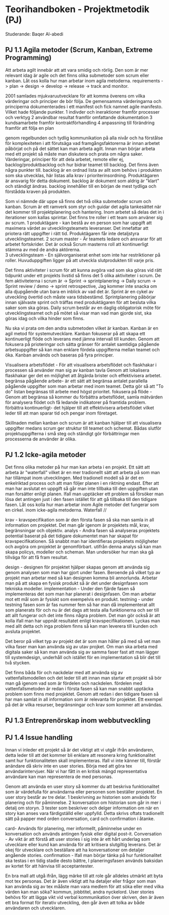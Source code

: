 # Teorihandboken - Projektmetodik (PJ)
Studerande: Baqer Al-abedi

## PJ 1.1 Agila metoder (Scrum, Kanban, Extreme Programming)
Att arbeta agilt innebär att att vara smidig och rörlig.  Den som är mer relevant idag är agile och det finns olika submetoder som scrum eller kanban. Låt oss kolla hur man arbetar inom agila metoderna. 
requirements -> plan -> design -> develop -> release -> track and monitor. 

2001 samlades mjukvaruutvecklare för att komma överens om vilka värderingar och principer de bör följa. De gemensamma värderingarna och principerna dokumenterades i ett manifest och fick namnet agile manifesto. Vilket hade följande punkter.
1 indivder och ineraktioner framför processer och verktyg
2 användbar resultat framför omfattande dokumentation
3 kundsamarbete framför kontraktförhandling
4 anpassning till förändring framför att följa en plan

genom regelbunden och tydlig kommunikation på alla nivår och ha förstålse för komplexiteten i att förutsäga vad framgångsfaktorerna är innan arbetet påbörjat och på det sättet kan man arbeta agilt. Innan man börjar arbeta med ett projekt så måste man diskutera och prata om några saker. Värderingar, principer för att dela arbetet, remote eller ej, backlog/produktbacklog och hur bidrar teamet till backlog. Det finns även några punkter till. backlog är en ordnad lista av allt som behövs i produkten som ska utvecklas, här listas alla krav i prioriterinsordning. Produktägaren är ansvarig för detta dokument. backlog är dokument som aldrig är "klart" och ständigt ändras. backlog innehåller till en början de mest tydliga och förstådda kraven på produkten. 

Som vi nämnde där uppe så finns det två olika submetoder scrum och kanban. Scrum är ett ramverk som styr och guidar det agila tankesättet när det kommer till projektplanering och hantering. Inom arbetet så delas det in i iterationer som kallas sprintar. Det finns tre roller i ett team som använer sig av scrum. 
1 produktägare - kan bestå av en person som har uppgift att maximera värdet av utvecklingsteamets leveranser. Det innefattar att priotera rätt uppgifter i rätt tid. Produktägaren får inte detaljstyra utvecklingsteamet. 
2 scrum master - Är teamets ledare och ansvarar för att arbetet fortskrider. Det är också Scrum masterns roll att kontinuerligt stämma av med de andra aktörerna.  
3 utvecklingsteam - En självorganiserat enhet som inte har restriktioner på roller. Huvuduppgiften ligger på att utveckla slutprodukten till varje pris. 

Det finns aktiviteter i scrum för att kunna avgöra vad som ska göras vid rätt tidpunkt under ett projekts livstid så finns det 5 olika aktiviteter i scrum. De fem aktiviteterna i scrum är -> Sprint -> sprintplanering -> Daily scrum -> Sprint review / demo -> sprint retrospective, Jag kommer inte snacka om alla djupgående utan bara en inblick av vad det är. Sprint är en cykel av utveckling övertid och måste vara tidsbestämd. Sprintplanering påbörjar innan självaste sprint och träffas med produktägaren för att besluta vilka saker som ska göras. Daily scrum består av en daglig obligatorisk möte för utvecklingsteamet och på mötet så visar man vad man gjorde sist, ska göras idag och vilka hinder som finns. 

Nu ska vi prata om den andra submetoden vilket är kanban.
Kanban är en agil metod för systemutvecklare. Kanban fokuserar på att skapa ett kontinuerligt flöde och leverans med jämna intervall till kunden. Genom att fokusera på prioteringar och sätta gränser för antalet samtidiga pågående arbetsuppgifter så kan man enklare fördela uppgifterna mellan teamet och öka. Kanban används och baseras på fyra principer. 

Visualisera arbetsflödet - För att visualisera arbetsflödet och flaskhakar i processen så använder man sig av kanban tavla Genom att lokalisera flaskhakar ger det en möjlighet att åtgärda brister och effektivisera arbetet. 
begränsa  pågående arbete- är ett sätt att begränsa antalet parallella pågående uppgifter som man arbetar med inom teamet. Detta gör så att "To do" listan begränsas till arbete med högst prioritet. 
fokusera på flöde - Genom att begränsa så kommer du förbättra arbetsflödet, samla mätvärden för analysera flödet och få ledande indikatorer på framtida problem. 
förbättra kontinuerligt- det hjälper till att effektivisera arbetsflödet vilket leder till att man sparar tid och pengar inom företaget. 

Skillnaden mellan kanban och scrum är att kanban hjälper till att visualisera uppgifter medans scrum ger struktur till teamet och schemat. Bådas slutför projektuppgifterna i små steg och ständigt gör förbättringar men processerna de använder är olika. 


## PJ 1.2 Icke-agila metoder
Det finns olika metoder på hur man kan arbeta i en projekt. Ett sätt att arbeta är "waterfall" vilket är en mer tradionellt sätt att arbeta på som man har tillämpat inom utvecklingen. Med tradionell modell så är det en enkelriktad process och att man följer planen i en riktning endast. Efter att man har avslutat en uppgift så går man inte tillbaka till den uppgiften utan man forsätter enligt planen. Ifall man upptäcker ett problem så försöker man lösa det antingen just i den fasen istället för att gå tillbaka till den tidigare fasen. Låt oss kolla hur man arbetar inom Agile metoder det fungerar som en cirkel. inom icke-agila metoderna. Waterfall // 

krav - kravspecifikation som är den första fasen så ska man samla in all information om projektet. Det man går igenom är projektets mål, krav, begränsningar och objektiv.
analys - Andra fasen så analyseras projektets potential baserat på det tidigare dokumentet man har skapat för kravspecifikationen. Så snabbt man har identifieras projektets möjligheter och avgöra om projektet är genomförbart. utifrån denna analys så kan man skapa policys, modeller och scheman. Man undersöker hur man ska gå tillväga för att få fram resultat. 

design - designen för projektet hjälper skapas genom att använda sig genom analysen som man har gjort under fasen. Beroende på vilket typ av projekt man arbetar med så kan designen komma bli annorlunda. Arbetar man på att skapa en fysisk produkt så är det under designfasen som tekniska modeller. 
implementation - Under den fjärde fasen så implementeras det som man har planerat i designfasen. Om man arbetar mot ett mål som är fysiskt som exempelvis en produkt. 
testning - under testning fasen som är fas nummer fem så har man då implementerat allt som planerats för och nu är det dags att testa alla funktionerna och ser till att allt fungerar och det inte finns några problem. Det man gör också är att kolla ifall man har uppnåt resultatet enligt kravspecifikationen. Lyckas man med allt detta och inga problem finns så kan man leverera till kunden och avsluta projektet. 

Det beror på vilket typ av projekt det är som man håller på med så vet man vilka faser man kan använda sig av utav projket. Om man ska arbeta med digitala saker så kan man använda sig av samma faser fast att man lägger till systemdesign, underhåll och istället för en implementation så blir det till två stycken. 

Det finns båda för och nackdelar med att använda sig av vattenfallsmodellen och det leder till att innan man startar ett projekt så bör man gå igenom vad som är fördelen och nackdelen. fördelen med vattenfallsmetoden är redan i första fasen så kan man snabbt upptäcka problem som finns med projektet. Genom att redan i den tidigare fasen så har man samlat in all information som är relevanta för projektet. Ett exempel på det är vilka resurser, begränsningar och krav som kommer att användas.  


## PJ 1.3 Entreprenörskap inom webbutveckling


## PJ 1.4 Issue handling
Innan vi inleder ett projekt så är det viktigt att vi utgår ifrån användaren, detta leder till att det kommer bli enklare att resonera kring funktionalitet samt hur funktionaliteten skall implementeras. Ifall vi inte känner till, förstår anändare då skriv inte en user stories. Börja med att göra tex användarintervjuer. När vi har fått in en kritisk mängd representativa användare kan man representera de med personas.

Genom att använda en user story så kommer du att beskriva funktionalitet som är värdefulla för användarna eller personen som beställer projektet. En user story består av tre delar. 
1 beskrivning av historien som används för planering och för påminnelse.
2 konversation om historian som går in mer i detalj om storyn.
3 tester som beskriver och delger information om när en story kan anses vara färdigställd eller uppfylld. 
Detta skrivs oftats tradionellt sätt på papper med orden conversation, card och confirmation i åtanke. 

card- Används för planering, mer informellt, påminnelse under en konversation och används antingen fysisk eller digital post-it.
Conversation - Av vikt är att förstå att user stories i sig inte är ett hårt underlag som utvecklare eller kund kan använda för att kritisera slutgiltig leverans. Det är okej för utvecklare och beställare att ha konversationer om detaljer angående stories. 
confirmation - Ifall man börjar tänka på hur funktionalitet ska testas i en tidig stadie desto bättre, I planeringsfasen används baksidan av kortet för att hänvisa till acceptantester.   

En bra mall att utgå ifrån, lägg märke till att role går alldeles utmärkt att byta mot tex personas. Det är även viktigt att ha detaljer eller frågor som man kan använda sig av tex mååste man vara medlem för att söka eller med vilka värden kan man söka? kommun, jobbtitel, andra nyckelord. 
User stories behövs för att lägga vikt vid verbal kommunikation över skriven, den är även ett bra format för iterativ utveckling, den går även att tolka av både användaren och utvecklaren.  

